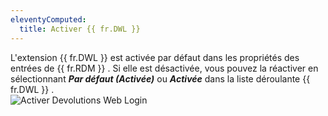 ```yaml
---
eleventyComputed:
  title: Activer {{ fr.DWL }}
---
```

L'extension {{ fr.DWL }} est activée par défaut dans les propriétés des entrées de {{ fr.RDM }} . Si elle est désactivée, vous pouvez la réactiver en sélectionnant ***Par défaut (Activée)*** ou ***Activée*** dans la liste déroulante {{ fr.DWL }} .  
![Activer Devolutions Web Login](https://webdevolutions.azureedge.net/docs/fr/rdm/windows/Dwl4029.png) 
